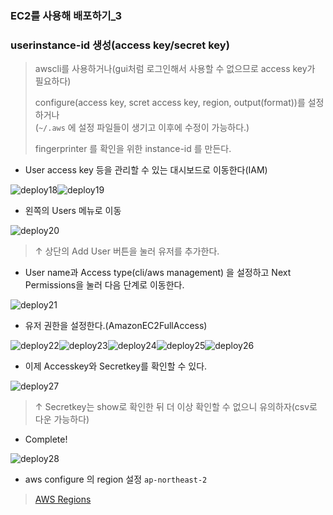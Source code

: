 ### EC2를 사용해 배포하기_3

### userinstance-id 생성(access key/secret key)

> awscli를 사용하거나(gui처럼 로그인해서 사용할 수 없으므로 access key가 필요하다)
>   
> configure(access key, scret access key, region, output(format))를 설정하거나  
> (`~/.aws` 에 설정 파일들이 생기고 이후에 수정이 가능하다.)  
> 
> fingerprinter 를 확인을 위한 instance-id 를 만든다.
	
	
- User access key 등을 관리할 수 있는 대시보드로 이동한다(IAM)

![deploy18]![deploy19]
	
- 왼쪽의 Users 메뉴로 이동

![deploy20]
	
> ↑ 상단의 Add User 버튼을 눌러 유저를 추가한다.
	
- User name과 Access type(cli/aws management) 을 설정하고 Next Permissions을 눌러 다음 단계로 이동한다.

![deploy21]
	
- 유저 권한을 설정한다.(AmazonEC2FullAccess)

![deploy22]![deploy23]![deploy24]![deploy25]![deploy26]
	
- 이제 Accesskey와 Secretkey를 확인할 수 있다.

![deploy27]
	
> ↑ Secretkey는 show로 확인한 뒤 더 이상 확인할 수 없으니 유의하자(csv로 다운 가능하다)
	
- Complete!
	
![deploy28]
	
- aws configure 의 region 설정 `ap-northeast-2`

> [AWS Regions]

<!-- link -->

[AWS Regions]: http://docs.aws.amazon.com/general/latest/gr/rande.html
	
<!-- image -->

[deploy18]: https://user-images.githubusercontent.com/19165916/27709689-ff366e40-5d57-11e7-88b1-e119968dcc39.png
[deploy19]: https://user-images.githubusercontent.com/19165916/27709692-01732cb6-5d58-11e7-95e0-8f1f4a694665.png
[deploy20]: https://user-images.githubusercontent.com/19165916/27709694-03b976a6-5d58-11e7-8f86-fe929c40494f.png
[deploy21]: https://user-images.githubusercontent.com/19165916/27709698-0584f0b4-5d58-11e7-9290-c26c3a545d97.png
[deploy22]: https://user-images.githubusercontent.com/19165916/27709702-09b4b49e-5d58-11e7-8fc9-19cbaa2e2892.png
[deploy23]: https://user-images.githubusercontent.com/19165916/27709706-0c724c5a-5d58-11e7-81eb-c0744911e05c.png
[deploy24]: https://user-images.githubusercontent.com/19165916/27709710-0f897346-5d58-11e7-8fed-63ee2e1d8bfb.png
[deploy25]: https://user-images.githubusercontent.com/19165916/27709714-11d16816-5d58-11e7-967e-dc3cbd229ab7.png
[deploy26]: https://user-images.githubusercontent.com/19165916/27709716-14c76c32-5d58-11e7-807d-9808938d7d92.png
[deploy27]: https://user-images.githubusercontent.com/19165916/27709717-171b53b8-5d58-11e7-80c3-5186f15f6418.png
[deploy28]: https://user-images.githubusercontent.com/19165916/27709719-19d44ace-5d58-11e7-9146-9cc7ebe2ad81.png